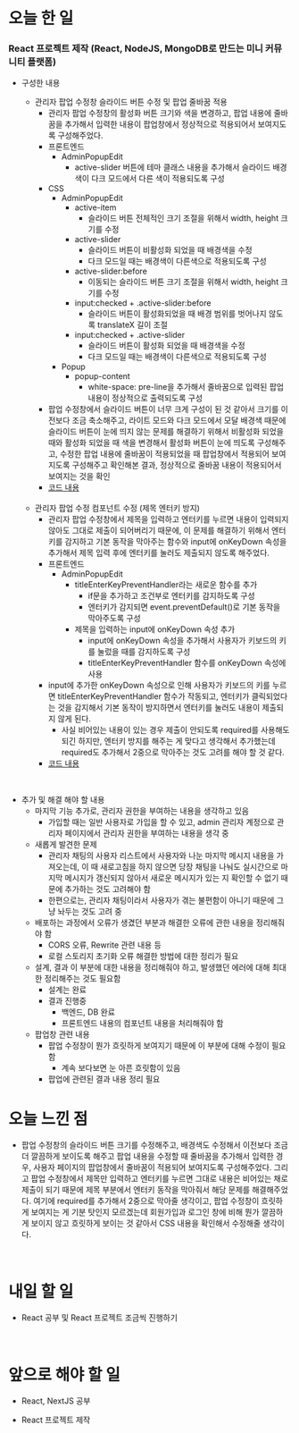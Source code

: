 # 오늘 한 일

### React 프로젝트 제작 (React, NodeJS, MongoDB로 만드는 미니 커뮤니티 플랫폼)

- 구성한 내용

  - 관리자 팝업 수정창 슬라이드 버튼 수정 및 팝업 줄바꿈 적용
    - 관리자 팝업 수정창의 활성화 버튼 크기와 색을 변경하고, 팝업 내용에 줄바꿈을 추가해서 입력한 내용이 팝업창에서 정상적으로 적용되어서 보여지도록 구성해주었다.
    - 프론트엔드
      - AdminPopupEdit
        - active-slider 버튼에 테마 클래스 내용을 추가해서 슬라이드 배경색이 다크 모드에서 다른 색이 적용되도록 구성
    - CSS
      - AdminPopupEdit
        - active-item
          - 슬라이드 버튼 전체적인 크기 조절을 위해서 width, height 크기를 수정
        - active-slider
          - 슬라이드 버튼이 비활성화 되었을 때 배경색을 수정
          - 다크 모드일 때는 배경색이 다른색으로 적용되도록 구성
        - active-slider:before
          - 이동되는 슬라이드 버튼 크기 조절을 위해서 width, height 크기를 수정
        - input:checked + .active-slider:before
          - 슬라이드 버튼이 활성화되었을 때 배경 범위를 벗어나지 않도록 translateX 길이 조절
        - input:checked + .active-slider
          - 슬라이드 버튼이 활성화 되었을 때 배경색을 수정
          - 다크 모드일 때는 배경색이 다른색으로 적용되도록 구성
      - Popup
        - popup-content
          - white-space: pre-line을 추가해서 줄바꿈으로 입력된 팝업 내용이 정상적으로 출력되도록 구성
    - 팝업 수정창에서 슬라이드 버튼이 너무 크게 구성이 된 것 같아서 크기를 이전보다 조금 축소해주고, 라이트 모드와 다크 모드에서 모달 배경색 때문에 슬라이드 버튼이 눈에 띄지 않는 문제를 해결하기 위해서 비활성화 되었을 때와 활성화 되었을 때 색을 변경해서 활성화 버튼이 눈에 띄도록 구성해주고, 수정한 팝업 내용에 줄바꿈이 적용되었을 때 팝업창에서 적용되어 보여지도록 구성해주고 확인해본 결과, 정상적으로 줄바꿈 내용이 적용되어서 보여지는 것을 확인
    - [코드 내용](https://github.com/jeongsangtae/mini-community-platform/commit/f918ffa8680f58d81b558a7e39ab9619344d0c00)

  <br />

  - 관리자 팝업 수정 컴포넌트 수정 (제목 엔터키 방지)
    - 관리자 팝업 수정창에서 제목을 입력하고 엔터키를 누르면 내용이 입력되지 않아도 그대로 제출이 되어버리기 때문에, 이 문제를 해결하기 위해서 엔터키를 감지하고 기본 동작을 막아주는 함수와 input에 onKeyDown 속성을 추가해서 제목 입력 후에 엔터키를 눌러도 제출되지 않도록 해주었다.
    - 프론트엔드
      - AdminPopupEdit
        - titleEnterKeyPreventHandler라는 새로운 함수를 추가
          - if문을 추가하고 조건부로 엔터키를 감지하도록 구성
          - 엔터키가 감지되면 event.preventDefault()로 기본 동작을 막아주도록 구성
        - 제목을 입력하는 input에 onKeyDown 속성 추가
          - input에 onKeyDown 속성을 추가해서 사용자가 키보드의 키를 눌렀을 때를 감지하도록 구성
          - titleEnterKeyPreventHandler 함수를 onKeyDown 속성에 사용
    - input에 추가한 onKeyDown 속성으로 인해 사용자가 키보드의 키를 누르면 titleEnterKeyPreventHandler 함수가 작동되고, 엔터키가 클릭되었다는 것을 감지해서 기본 동작이 방지하면서 엔터키를 눌러도 내용이 제출되지 않게 된다.
      - 사실 비어있는 내용이 있는 경우 제출이 안되도록 required를 사용해도 되긴 하지만, 엔터키 방지를 해주는 게 맞다고 생각해서 추가했는데 required도 추가해서 2중으로 막아주는 것도 고려를 해야 할 것 같다.
    - [코드 내용](https://github.com/jeongsangtae/mini-community-platform/commit/a5dad2241ac6fe824668c6a0402970423ab6e317)

<br />

- 추가 및 해결 해야 할 내용
  - 마지막 기능 추가로, 관리자 권한을 부여하는 내용을 생각하고 있음
    - 가입할 때는 일반 사용자로 가입을 할 수 있고, admin 관리자 계정으로 관리자 페이지에서 관리자 권한을 부여하는 내용을 생각 중
  - 새롭게 발견한 문제
    - 관리자 채팅의 사용자 리스트에서 사용자와 나눈 마지막 메시지 내용을 가져오는데, 이 때 새로고침을 하지 않으면 당장 채팅을 나눠도 실시간으로 마지막 메시지가 갱신되지 않아서 새로운 메시지가 있는 지 확인할 수 없기 때문에 추가하는 것도 고려해야 함
    - 한편으로는, 관리자 채팅이라서 사용자가 겪는 불편함이 아니기 때문에 그냥 놔두는 것도 고려 중
  - 배포하는 과정에서 오류가 생겼던 부분과 해결한 오류에 관한 내용을 정리해줘야 함
    - CORS 오류, Rewrite 관련 내용 등
    - 로컬 스토리지 초기화 오류 해결한 방법에 대한 정리가 필요
  - 설계, 결과 이 부분에 대한 내용을 정리해줘야 하고, 발생했던 에러에 대해 최대한 정리해주는 것도 필요함
    - 설계는 완료
    - 결과 진행중
      - 백엔드, DB 완료
      - 프론트엔드 내용의 컴포넌트 내용을 처리해줘야 함
  - 팝업창 관련 내용
    - 팝업 수정창이 뭔가 흐릿하게 보여지기 때문에 이 부분에 대해 수정이 필요함
      - 계속 보다보면 눈 아픈 흐릿함이 있음
    - 팝업에 관련된 결과 내용 정리 필요

# 오늘 느낀 점

- 팝업 수정창의 슬라이드 버튼 크기를 수정해주고, 배경색도 수정해서 이전보다 조금 더 깔끔하게 보이도록 해주고 팝업 내용을 수정할 때 줄바꿈을 추가해서 입력한 경우, 사용자 페이지의 팝업창에서 줄바꿈이 적용되어 보여지도록 구성해주었다. 그리고 팝업 수정창에서 제목만 입력하고 엔터키를 누르면 그대로 내용은 비어있는 채로 제출이 되기 때문에 제목 부분에서 엔터키 동작을 막아줘서 해당 문제를 해결해주었다. 여기에 required를 추가해서 2중으로 막아줄 생각이고, 팝업 수정창이 흐릿하게 보여지는 게 기분 탓인지 모르겠는데 회원가입과 로그인 창에 비해 뭔가 깔끔하게 보이지 않고 흐릿하게 보이는 것 같아서 CSS 내용을 확인해서 수정해줄 생각이다.

<br />

# 내일 할 일

- React 공부 및 React 프로젝트 조금씩 진행하기

<br />

# 앞으로 해야 할 일

- React, NextJS 공부

- React 프로젝트 제작
